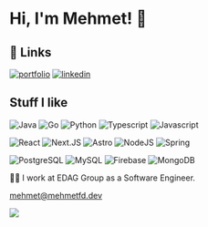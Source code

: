 # Hi, I'm Mehmet! 👋

## 🔗 Links

[![portfolio](https://img.shields.io/badge/my_portfolio-000?style=for-the-badge&logo=amp&logoColor=white)](https://mehmetfd.dev/)
[![linkedin](https://img.shields.io/badge/linkedin-0A66C2?style=for-the-badge&logo=linkedin&logoColor=white)](https://www.linkedin.com/in/mehmet-f-dogan/)

## Stuff I like

![Java](https://img.shields.io/badge/Java-DDDDDD?style=for-the-badge&logo=openjdk&logoColor=black)
![Go](https://img.shields.io/badge/Go-20232A?style=for-the-badge&logo=go&logoColor=61DAFB)
![Python](https://img.shields.io/badge/Python-20232A?style=for-the-badge&logo=python&logoColor=DDDD22)
![Typescript](https://img.shields.io/badge/TypeScript-007ACC?style=for-the-badge&logo=typescript&logoColor=white)
![Javascript](https://img.shields.io/badge/Javascript-EAEA11?style=for-the-badge&logo=javascript&logoColor=black)

![React](https://img.shields.io/badge/React-20232A?style=for-the-badge&logo=react&logoColor=61DAFB)
![Next.JS](https://img.shields.io/badge/next.js-000000?style=for-the-badge&logo=nextdotjs&logoColor=white)
![Astro](https://img.shields.io/badge/astro-111111?style=for-the-badge&logo=astro&logoColor=orange)
![NodeJS](https://img.shields.io/badge/Node.js-339933?style=for-the-badge&logo=nodedotjs&logoColor=white)
![Spring](https://img.shields.io/badge/Spring%20Boot-66BB66?style=for-the-badge&logo=spring&logoColor=white)

![PostgreSQL](https://img.shields.io/badge/PostgreSQL-316192?style=for-the-badge&logo=postgresql&logoColor=white)
![MySQL](https://img.shields.io/badge/MySQL-EE5152?style=for-the-badge&logo=mysql&logoColor=white)
![Firebase](https://img.shields.io/badge/Firebase-BBBB22?style=for-the-badge&logo=firebase&logoColor=red)
![MongoDB](https://img.shields.io/badge/MongoDB-4EA94B?style=for-the-badge&logo=mongodb&logoColor=white)

👨‍💻 I work at EDAG Group as a Software Engineer.

[mehmet@mehmetfd.dev](mailto:mehmet@mehmetfd.dev)

![](https://komarev.com/ghpvc/?username=mehmet-f-dogan&color=blueviolet)
